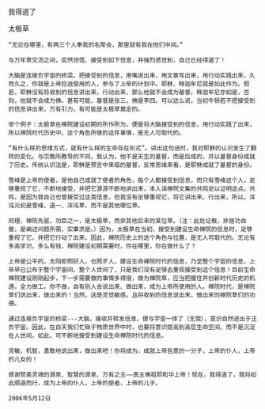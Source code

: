我得道了

太极草


    “无论在哪里，有两三个人奉我的名聚会，那里就有我在他们中间。”

    与万年草交流之间，突然领悟、接受到如下信息，并强烈感觉到，自己已经得道了！

    大脑是连接负宇宙的桥梁。把接受到的信息，用嘴说出来，用文章写出来，用行动实践出来，久而久之，你就是上帝捡选使用的人，参与了上帝的计划中。耶稣、释迦牟尼就是如此作为。假若，耶稣没有将收到的信息讲出来，行动出来，那么他就不会成为基督。释迦牟尼亦如是，否则，他就不会成为佛。甚有可能，基督是张三，佛是李四。可以这么说，当初牛顿若不把接受到的信息讲出来，万有引力，有可能是太极草奠定的。

    举个例子：太极草在禅院建设初期的所作所为，便是将大脑接受到的信息，用行动实践了出来，所以禅院时代历史中，这个角色所做的这件事情，是无人可取代的。

    “有什么样的思维方式，就有什么样的生命存在形式”。讲出这句话时，我对耶稣的认识发生了翻转的变化。与宗教所教导的不同，我认为，他不是天生的基督，而是后成的，并以基督身份成就了历史。传统认识法是，耶稣是预言中来临的基督，反常思维来看，是耶稣成就了基督的身份。

    雪峰是上帝的使者，是他自己成就了使者的角色，每个人都接受到信息，而只有雪峰这个人，足够重视了它，不断地接受，并把它源源不断地讲出来，本人读禅院文集的共鸣足以证明这点。共鸣，是因为我自己也曾接受过这类信息，但我没有足够重视它，将它讲出来、行出来，所以，浑沌元初是雪峰、道一、浑沌草，而不是其他哪位草。

    同理，禅院先驱、功臣之一，是太极草，而非其他后来的某位草。（注：此处记载，非居功自傲，是阐述问题所需，实事求是。）因为，太极草在当初，接受到建设生命禅院的信息时，足够重视了它，并把它行动了出来，因此，禅院历史上的这个角色与位置，是无人可取代的。无论有多高学识，多么有钱，禅院建设初期需要时，你在哪里，你在做什么了？

    上帝是公平的，太阳即照好人，也照歹人，建设生命禅院时代的信息，乃至整个宇宙的信息，上帝早已公布于整个宇宙间，整个人世间了，只是我们没有足够去重视接受到这个信息！目前生命禅院建设刚刚起步，下一步需要做的事情多得很，做为禅院草，应当把握住开创新时代历史的机遇，全力做工。你不做，自有别人会说出来、做出来，成为上帝所使用的人。禅院时代，是禅院草们说出来，做出来的！当然，这是灵觉敏感，且将收到的信息说出来，做出来的禅院草们的功德。

    通过连接负宇宙的桥梁---大脑，接收并转发信息，便与宇宙一体了（无我），意识自然进出于正负宇宙。因此，在白天我们忙碌于物质世界中时，也要将意识提高到高层生命空间，而不是沉淀在人世间，如此，可不断地接受到建设生命禅院时代的信息。

    灵敏，机智，勇敢地说出来，做出来吧！你将成为，成就上帝旨意的一分子，上帝的仆人，上帝的儿女的！

    感谢赞美灵魂的源泉、智慧的源泉、万有之主——真主佛祖耶和华上帝！现在，我得道了，我将如此顺道而行，成为上帝的仆人，上帝的使者，上帝的儿子。

    2006年5月12日



